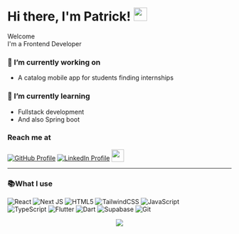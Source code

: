 # Hi there, I'm Patrick! <img src="https://github.com/user-attachments/assets/94002c2a-acf9-4161-8665-50b6c8e2dbc3" height="30"/>

Welcome\
I'm a Frontend Developer

### 🔭 I’m currently working on 
- A catalog mobile app for students finding internships
  
### 🌱 I’m currently learning
- Fullstack development
- And also Spring boot

### Reach me at
[![GitHub Profile](https://img.shields.io/badge/github-%23121011.svg?style=for-the-badge&logo=github&logoColor=white)](https://github.com/PatrickJohn243)
[![LinkedIn Profile](https://img.shields.io/badge/linkedin-%230077B5.svg?style=for-the-badge&logo=linkedin&logoColor=white)](https://www.linkedin.com/in/florespatrickjohn/)
<img src="https://github.com/user-attachments/assets/d33b7290-23c1-41e4-bbc0-782d2e520cc0" height="28" style="vertical-align: bottom;"/>

---

### 📚What I use
![React](https://img.shields.io/badge/react-%2320232a.svg?style=for-the-badge&logo=react&logoColor=%2361DAFB)
![Next JS](https://img.shields.io/badge/Next-black?style=for-the-badge&logo=next.js&logoColor=white)
![HTML5](https://img.shields.io/badge/html5-%23E34F26.svg?style=for-the-badge&logo=html5&logoColor=white)
![TailwindCSS](https://img.shields.io/badge/tailwindcss-%2338B2AC.svg?style=for-the-badge&logo=tailwind-css&logoColor=white)
![JavaScript](https://img.shields.io/badge/javascript-%23323330.svg?style=for-the-badge&logo=javascript&logoColor=%23F7DF1E)\
![TypeScript](https://img.shields.io/badge/typescript-%23007ACC.svg?style=for-the-badge&logo=typescript&logoColor=white)
![Flutter](https://img.shields.io/badge/Flutter-%2302569B.svg?style=for-the-badge&logo=Flutter&logoColor=white)
![Dart](https://img.shields.io/badge/dart-%230175C2.svg?style=for-the-badge&logo=dart&logoColor=white)
![Supabase](https://img.shields.io/badge/Supabase-3ECF8E?style=for-the-badge&logo=supabase&logoColor=white)
![Git](https://img.shields.io/badge/git-%23F05033.svg?style=for-the-badge&logo=git&logoColor=white)

<p align="center">
  <img src="https://github.com/user-attachments/assets/5d8b2e2a-9c28-4fd0-8351-0e45ec310ff1"/>
</p>
